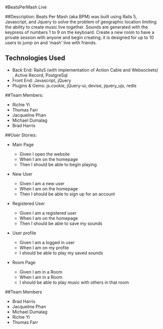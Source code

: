 #BeatsPerMash Live

##Description:
Beats Per Mash (aka BPM) was built using Rails 5, Javascript, and Jquery to solve the problem of geographic location limiting the ability to create music live together. Sounds are generated with the keypress of numbers 1 to 9 on the keyboard. Create a new room to have a private session with anyone and begin creating; it is designed for up to 10 users to jump on and 'mash' live with friends.


## Technologies Used
* Back End: Rails5 (with implementation of Action Cable and Websockets) , Active Record, PostgreSql
* Front End: Javascript, jQuery
* Plugins & Gems: js.cookie, jQuery-ui, devise, jquery_ujs, redis


##Team Members:
* Richie Yi
* Thomas Farr
* Jacqueline Phan
* Michael Dumalag
* Brad Harris


##User Stories:
* Main Page
  * Given I open the website
  * When I am on the homepage
  * Then I should be able to begin playing

* New User

  * Given I am a new user
  * When I am on the homepage
  * Then I should be able to sign up for an account

* Registered User

  * Given I am a registered user
  * When I am on the homepage
  * Then I should be able to save my sounds

* User profile

  * Given I am a logged in user
  * When I am on my profile
  * I should be able to play my saved sounds

* Room Page

  * Given I am in a Room
  * When I am in a Room
  * I should be able to play music with others in that room

##Team Members

  * Brad Harris
  * Jacqueline Phan
  * Michael Dumalag
  * Richie Yi
  * Thomas Farr
